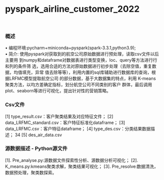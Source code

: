 # pyspark_airline_customer_2022

<br>

### 概述
• 编程环境:pycharm+miniconda+pyspark(spark-3.3.1,python3.9);<br>
• 简介: 使用pyspark对获取到的航空公司原始数据进行预处理，读取csv文件以后主要用
到numpy和dataframe对数据表进行类型变换，loc、query等方法进行行和列的条件筛
选，选用合适的方法对原始数据进行初步处理（去除空值，重复数据，均值填充，异常
值去除等等），利用内置的sql库辅助进行数据库的查询，根据LRFMC模型提取航空公司
的部分数据，基于大数据集的特点，利用 K-means 聚类方法，以均方差确定指标，划分航空公司不同类别的客户
群体，最后调用plot、seaborn等进行可视化，提出针对性的营销策略。
<br>
### Csv文件
[1] type_result.csv：客户聚类结果及对应特征文件；
[2] data_LRFMC_standard.csv：客户特征标准化dataframe；
[3] data_LRFMC.csv：客户特征dataframe；
[4] type_des.csv：分类结果数据描述；
34
[5] des_air_data.csv
### 源数据描述 - Python源文件
[1]. Pre_analyse.py:源数据文件探索性分析、源数据分析可视化；
[2]. K_means.py:kmeans聚类求解，聚类结果可视化；
[3]. Pre_resolve:数据清洗，数据预处理，聚类数探索。
